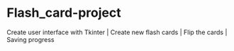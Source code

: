 # Flash_card-project
Create user interface with Tkinter | Create new flash cards | Flip the cards | Saving progress
